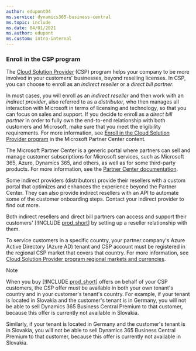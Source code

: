 ```yaml
---
author: edupont04
ms.service: dynamics365-business-central
ms.topic: include
ms.date: 04/01/2021
ms.author: edupont
ms.custom: intro-internal
---
```

### Enroll in the CSP program

The [Cloud Solution Provider](/partner-center/csp-overview) (CSP) program helps your company to be more involved in your customers' businesses, beyond reselling licenses. In CSP, you can choose to enroll as an *indirect reseller* or a *direct bill partner*.  

In most cases, you will enroll as an *indirect reseller* and then work with an *indirect provider*, also referred to as a *distributor*, who then manages all interaction with Microsoft in terms of licensing and technology, so that you can focus on sales and support. If you decide to enroll as a *direct bill partner* in order to fully own the end-to-end relationship with both customers and Microsoft, make sure that you meet the eligibility requirements. For more information, see [Enroll in the Cloud Solution Provider program](/partner-center/enrolling-in-the-csp-program) in the Microsoft Partner Center content.  

The Microsoft Partner Center is a generic portal where partners can sell and manage customer subscriptions for Microsoft services, such as Microsoft 365, Azure, Dynamics 365, and others, as well as for some third-party products. For more information, see the [Partner Center documentation](/partner-center/).  

Some indirect providers (distributors) provide their resellers with a custom portal that optimizes and enhances the experience beyond the Partner Center. They can also provide indirect resellers with an API to automate some of the customer onboarding steps. Contact your indirect provider to find out more.  

Both indirect resellers and direct bill partners can access and support their customers' [!INCLUDE [prod_short](prod_short.md)] by setting up a reseller relationship with them.  

To service customers in a specific country, your partner company's Azure Active Directory (Azure AD) tenant and CSP account must be registered in the regional CSP market that covers that country. For more information, see [Cloud Solution Provider program regional markets and currencies](/partner-center/regional-authorization-overview).  

> [!NOTE]  
> When you buy [!INCLUDE [prod_short](prod_short.md)] offers on behalf of your CSP customers, the CSP offer must be available in both your own tenant's country and in your customer's tenant's country. For example, if your tenant is located in Slovakia and the customer's tenant is in Germany, you will not be able to sell Dynamics 365 Business Central Premium to that customer, because this offer is currently not available in Slovakia.
>
> Similarly, if your tenant is located in Germany and the customer's tenant is in Slovakia, you will not be able to sell Dynamics 365 Business Central Premium to that customer, because this offer is currently not available in Slovakia.
